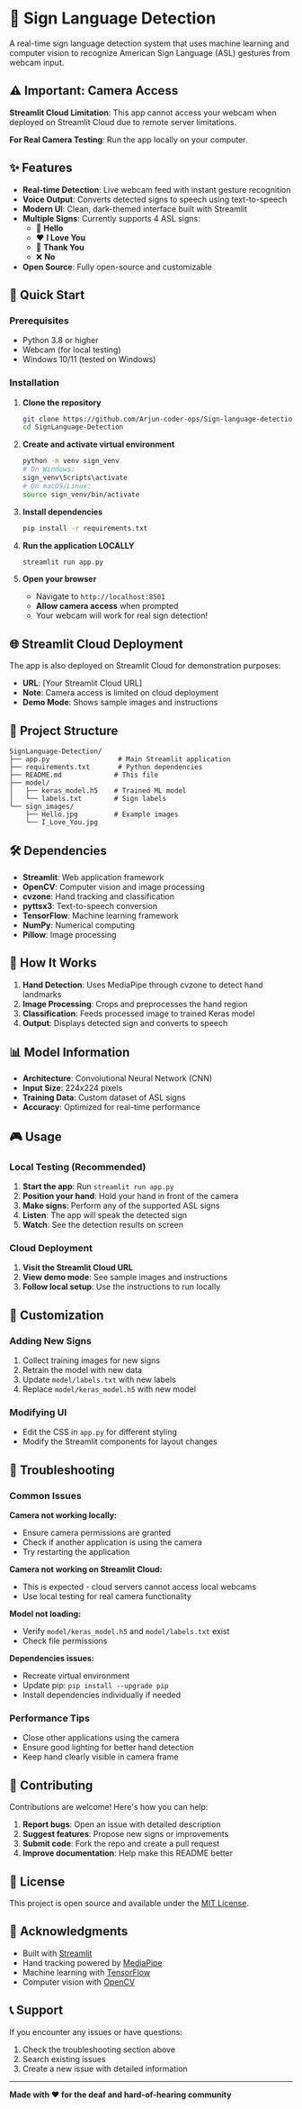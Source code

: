 # 🤟 Sign Language Detection

A real-time sign language detection system that uses machine learning and computer vision to recognize American Sign Language (ASL) gestures from webcam input.

## ⚠️ Important: Camera Access

**Streamlit Cloud Limitation**: This app cannot access your webcam when deployed on Streamlit Cloud due to remote server limitations.

**For Real Camera Testing**: Run the app locally on your computer.

## ✨ Features

- **Real-time Detection**: Live webcam feed with instant gesture recognition
- **Voice Output**: Converts detected signs to speech using text-to-speech
- **Modern UI**: Clean, dark-themed interface built with Streamlit
- **Multiple Signs**: Currently supports 4 ASL signs:
  - 👋 **Hello**
  - ❤️ **I Love You** 
  - 🙏 **Thank You**
  - ❌ **No**
- **Open Source**: Fully open-source and customizable

## 🚀 Quick Start

### Prerequisites

- Python 3.8 or higher
- Webcam (for local testing)
- Windows 10/11 (tested on Windows)

### Installation

1. **Clone the repository**
   ```bash
   git clone https://github.com/Arjun-coder-ops/Sign-language-detection.git
   cd SignLanguage-Detection
   ```

2. **Create and activate virtual environment**
   ```bash
   python -m venv sign_venv
   # On Windows:
   sign_venv\Scripts\activate
   # On macOS/Linux:
   source sign_venv/bin/activate
   ```

3. **Install dependencies**
   ```bash
   pip install -r requirements.txt
   ```

4. **Run the application LOCALLY**
   ```bash
   streamlit run app.py
   ```

5. **Open your browser**
   - Navigate to `http://localhost:8501`
   - **Allow camera access** when prompted
   - Your webcam will work for real sign detection!

## 🌐 Streamlit Cloud Deployment

The app is also deployed on Streamlit Cloud for demonstration purposes:

- **URL**: [Your Streamlit Cloud URL]
- **Note**: Camera access is limited on cloud deployment
- **Demo Mode**: Shows sample images and instructions

## 📁 Project Structure

```
SignLanguage-Detection/
├── app.py                 # Main Streamlit application
├── requirements.txt       # Python dependencies
├── README.md             # This file
├── model/
│   ├── keras_model.h5    # Trained ML model
│   └── labels.txt        # Sign labels
└── sign_images/
    ├── Hello.jpg         # Example images
    └── I_Love_You.jpg
```

## 🛠️ Dependencies

- **Streamlit**: Web application framework
- **OpenCV**: Computer vision and image processing
- **cvzone**: Hand tracking and classification
- **pyttsx3**: Text-to-speech conversion
- **TensorFlow**: Machine learning framework
- **NumPy**: Numerical computing
- **Pillow**: Image processing

## 🎯 How It Works

1. **Hand Detection**: Uses MediaPipe through cvzone to detect hand landmarks
2. **Image Processing**: Crops and preprocesses the hand region
3. **Classification**: Feeds processed image to trained Keras model
4. **Output**: Displays detected sign and converts to speech

## 📊 Model Information

- **Architecture**: Convolutional Neural Network (CNN)
- **Input Size**: 224x224 pixels
- **Training Data**: Custom dataset of ASL signs
- **Accuracy**: Optimized for real-time performance

## 🎮 Usage

### Local Testing (Recommended)
1. **Start the app**: Run `streamlit run app.py`
2. **Position your hand**: Hold your hand in front of the camera
3. **Make signs**: Perform any of the supported ASL signs
4. **Listen**: The app will speak the detected sign
5. **Watch**: See the detection results on screen

### Cloud Deployment
1. **Visit the Streamlit Cloud URL**
2. **View demo mode**: See sample images and instructions
3. **Follow local setup**: Use the instructions to run locally

## 🔧 Customization

### Adding New Signs

1. Collect training images for new signs
2. Retrain the model with new data
3. Update `model/labels.txt` with new labels
4. Replace `model/keras_model.h5` with new model

### Modifying UI

- Edit the CSS in `app.py` for different styling
- Modify the Streamlit components for layout changes

## 🐛 Troubleshooting

### Common Issues

**Camera not working locally:**
- Ensure camera permissions are granted
- Check if another application is using the camera
- Try restarting the application

**Camera not working on Streamlit Cloud:**
- This is expected - cloud servers cannot access local webcams
- Use local testing for real camera functionality

**Model not loading:**
- Verify `model/keras_model.h5` and `model/labels.txt` exist
- Check file permissions

**Dependencies issues:**
- Recreate virtual environment
- Update pip: `pip install --upgrade pip`
- Install dependencies individually if needed

### Performance Tips

- Close other applications using the camera
- Ensure good lighting for better hand detection
- Keep hand clearly visible in camera frame

## 🤝 Contributing

Contributions are welcome! Here's how you can help:

1. **Report bugs**: Open an issue with detailed description
2. **Suggest features**: Propose new signs or improvements
3. **Submit code**: Fork the repo and create a pull request
4. **Improve documentation**: Help make this README better

## 📝 License

This project is open source and available under the [MIT License](LICENSE).

## 🙏 Acknowledgments

- Built with [Streamlit](https://streamlit.io/)
- Hand tracking powered by [MediaPipe](https://mediapipe.dev/)
- Machine learning with [TensorFlow](https://tensorflow.org/)
- Computer vision with [OpenCV](https://opencv.org/)

## 📞 Support

If you encounter any issues or have questions:

1. Check the troubleshooting section above
2. Search existing issues
3. Create a new issue with detailed information

---

**Made with ❤️ for the deaf and hard-of-hearing community** 